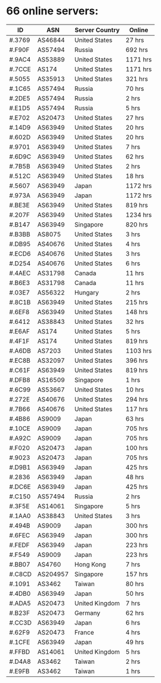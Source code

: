 # 66 online servers:

| ID | ASN | Server Country | Online |
| ------ | ------ | ------ | ------ |
| #.3769 | AS46844 | United States | 27 hrs |
| #.F90F | AS57494 | Russia | 692 hrs |
| #.9AC4 | AS53889 | United States | 1171 hrs |
| #.7CCE | AS174 | United States | 1171 hrs |
| #.5055 | AS35913 | United States | 321 hrs |
| #.1C65 | AS57494 | Russia | 70 hrs |
| #.2DE5 | AS57494 | Russia | 2 hrs |
| #.E1D5 | AS57494 | Russia | 5 hrs |
| #.E702 | AS20473 | United States | 27 hrs |
| #.14D9 | AS63949 | United States | 20 hrs |
| #.602D | AS63949 | United States | 20 hrs |
| #.9701 | AS63949 | United States | 7 hrs |
| #.6D9C | AS63949 | United States | 62 hrs |
| #.7B5B | AS63949 | United States | 2 hrs |
| #.512C | AS63949 | United States | 18 hrs |
| #.5607 | AS63949 | Japan | 1172 hrs |
| #.973A | AS63949 | Japan | 1172 hrs |
| #.BE3E | AS63949 | United States | 819 hrs |
| #.207F | AS63949 | United States | 1234 hrs |
| #.B147 | AS63949 | Singapore | 820 hrs |
| #.B3BB | AS8075 | United States | 3 hrs |
| #.DB95 | AS40676 | United States | 4 hrs |
| #.ECD6 | AS40676 | United States | 3 hrs |
| #.D254 | AS40676 | United States | 6 hrs |
| #.4AEC | AS31798 | Canada | 11 hrs |
| #.B6E3 | AS31798 | Canada | 11 hrs |
| #.03E7 | AS56322 | Hungary | 2 hrs |
| #.8C1B | AS63949 | United States | 215 hrs |
| #.6EF8 | AS63949 | United States | 148 hrs |
| #.6412 | AS38843 | United States | 32 hrs |
| #.E6AF | AS174 | United States | 5 hrs |
| #.4F1F | AS174 | United States | 819 hrs |
| #.A6DB | AS7203 | United States | 1103 hrs |
| #.EC8B | AS32097 | United States | 396 hrs |
| #.C61F | AS63949 | United States | 819 hrs |
| #.DFB8 | AS16509 | Singapore | 1 hrs |
| #.6C99 | AS53667 | United States | 10 hrs |
| #.272E | AS40676 | United States | 294 hrs |
| #.7B66 | AS40676 | United States | 117 hrs |
| #.4B86 | AS9009 | Japan | 63 hrs |
| #.10CE | AS9009 | Japan | 705 hrs |
| #.A92C | AS9009 | Japan | 705 hrs |
| #.F020 | AS20473 | Japan | 100 hrs |
| #.9023 | AS20473 | Japan | 705 hrs |
| #.D9B1 | AS63949 | Japan | 425 hrs |
| #.2836 | AS63949 | Japan | 48 hrs |
| #.DC6E | AS63949 | Japan | 425 hrs |
| #.C150 | AS57494 | Russia | 2 hrs |
| #.3F5E | AS14061 | Singapore | 5 hrs |
| #.1AA0 | AS38843 | United States | 3 hrs |
| #.494B | AS9009 | Japan | 300 hrs |
| #.6FEC | AS63949 | Japan | 300 hrs |
| #.FEDF | AS63949 | Japan | 223 hrs |
| #.F549 | AS9009 | Japan | 223 hrs |
| #.BB07 | AS4760 | Hong Kong | 7 hrs |
| #.C8CD | AS204957 | Singapore | 157 hrs |
| #.1091 | AS3462 | Taiwan | 80 hrs |
| #.4DB0 | AS63949 | Japan | 50 hrs |
| #.ADA5 | AS20473 | United Kingdom | 7 hrs |
| #.B23F | AS20473 | Germany | 62 hrs |
| #.CC3D | AS63949 | Japan | 6 hrs |
| #.62F9 | AS20473 | France | 4 hrs |
| #.1CFE | AS63949 | Japan | 49 hrs |
| #.FFBD | AS14061 | United Kingdom | 5 hrs |
| #.D4A8 | AS3462 | Taiwan | 2 hrs |
| #.E9FB | AS3462 | Taiwan | 1 hrs |

